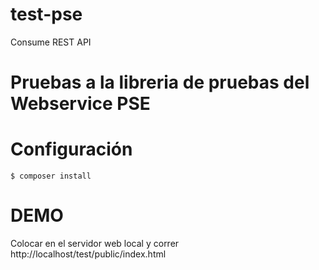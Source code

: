 # test-pse
Consume REST API

# Pruebas a la libreria de pruebas del Webservice PSE

# Configuración
    $ composer install
    
# DEMO
Colocar en el servidor web local y correr http://localhost/test/public/index.html


